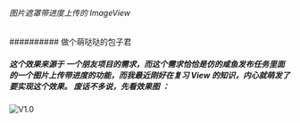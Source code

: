 ###### 图片遮罩带进度上传的 ImageView
########## 做个萌哒哒的包子君

##### 这个效果来源于 一个朋友项目的需求，而这个需求恰恰是仿的咸鱼发布任务里面的一个图片上传带进度的功能，而我最近刚好在复习 View 的知识，内心就萌发了要实现这个效果。 废话不多说，先看效果图 ：
![V1.0](https://github.com/shuangqingfeng/maskingProgress/raw/master/screen/maskingProgress.gif)
  

